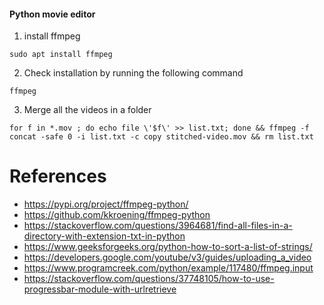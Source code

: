 #### Python movie editor
1. install ffmpeg
```
sudo apt install ffmpeg
```

2. Check installation by running the following command
```shell
ffmpeg
```

3. Merge all the videos in a folder
```shell
for f in *.mov ; do echo file \'$f\' >> list.txt; done && ffmpeg -f concat -safe 0 -i list.txt -c copy stitched-video.mov && rm list.txt
```

# References
- https://pypi.org/project/ffmpeg-python/
- https://github.com/kkroening/ffmpeg-python
- https://stackoverflow.com/questions/3964681/find-all-files-in-a-directory-with-extension-txt-in-python
- https://www.geeksforgeeks.org/python-how-to-sort-a-list-of-strings/
- https://developers.google.com/youtube/v3/guides/uploading_a_video
- https://www.programcreek.com/python/example/117480/ffmpeg.input
- https://stackoverflow.com/questions/37748105/how-to-use-progressbar-module-with-urlretrieve